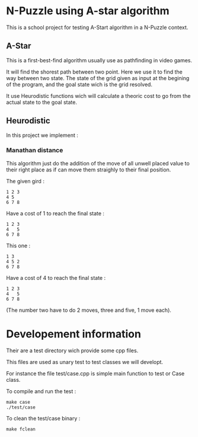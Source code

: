 # N-Puzzle using A-star algorithm

This is a school project for testing A-Start algorithm in a N-Puzzle context.

## A-Star

This is a first-best-find algorithm usually use as pathfinding in video games.

It will find the shorest path between two point. Here we use it to find the way between two state. The state of the grid given as input at the begining of the program, and the goal state wich is the grid resolved.

It use Heurodistic functions wich will calculate a theoric cost to go from the actual state to the goal state.

## Heurodistic

In this project we implement :

### Manathan distance

This algorithm just do the addition of the move of all unwell placed value to their right place as if can move them straighly to their final position.

The given gird :
```
1 2 3
4 5  
6 7 8
```

Have a cost of 1 to reach the final state :
```
1 2 3
4   5
6 7 8
```

This one  :
```
1 3  
4 5 2 
6 7 8
```

Have a cost of 4 to reach the final state :
```
1 2 3
4   5
6 7 8
```
(The number two have to do 2 moves, three and five, 1 move each).

# Developement information

Their are a test directory wich provide some cpp files.

This files are used as unary test to test classes we will developt.

For instance the file test/case.cpp is simple main function to test or Case class.

To compile and run the test :
```
make case
./test/case
```

To clean the test/case binary :
```
make fclean
```
